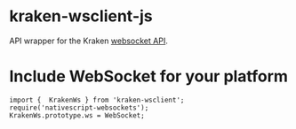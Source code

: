 # kraken-wsclient-js

API wrapper for the Kraken [websocket API](https://docs.kraken.com/websockets/).

# Include WebSocket for your platform

```
import {  KrakenWs } from 'kraken-wsclient';
require('nativescript-websockets');
KrakenWs.prototype.ws = WebSocket;
```